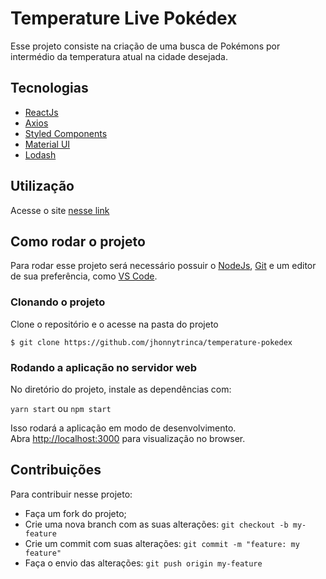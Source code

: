 # Temperature Live Pokédex

Esse projeto consiste na criação de uma busca de Pokémons por intermédio da temperatura atual na cidade desejada.

## Tecnologias

- [ReactJs](https://reactjs.org/)
- [Axios](https://www.npmjs.com/package/axios)
- [Styled Components](https://styled-components.com/)
- [Material UI](https://mui.com/pt/)
- [Lodash](https://lodash.com/)

## Utilização

Acesse o site [nesse link](https://temperature-pokedex.netlify.app/)

## Como rodar o projeto

Para rodar esse projeto será necessário possuir o [NodeJs](https://nodejs.org/en/), [Git](https://git-scm.com/) e um editor de sua preferência, como [VS Code](https://code.visualstudio.com/).

### Clonando o projeto

Clone o repositório e o acesse na pasta do projeto

```
$ git clone https://github.com/jhonnytrinca/temperature-pokedex
```

### Rodando a aplicação no servidor web

No diretório do projeto, instale as dependências com:

`yarn start` ou `npm start`

Isso rodará a aplicação em modo de desenvolvimento.\
Abra [http://localhost:3000](http://localhost:3000) para visualização no browser.

## Contribuições

Para contribuir nesse projeto:

- Faça um fork do projeto;
- Crie uma nova branch com as suas alterações: `git checkout -b my-feature`
- Crie um commit com suas alterações: `git commit -m "feature: my feature"`
- Faça o envio das alterações: `git push origin my-feature`
